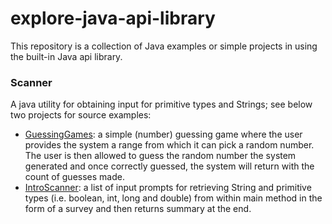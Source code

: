 # explore-java-api-library
This repository is a collection of Java examples or simple projects in using the built-in Java api library.

### Scanner
A java utility for obtaining input for primitive types and Strings; see below two projects for source examples:
- [GuessingGames](https://github.com/yuelchen/explore-java-api-library/tree/master/GuessingGames/src/com/yuelchen): a simple (number) guessing game where the user provides the system a range from which it can pick a random number. The user is then allowed to guess the random number the system generated and once correctly guessed, the system will return with the count of guesses made. 
- [IntroScanner](https://github.com/yuelchen/explore-java-api-library/tree/master/IntroScanner/src/com/yuelchen/main): a list of input prompts for retrieving String and primitive types (i.e. boolean, int, long and double) from within main method in the form of a survey and then returns summary at the end. 

